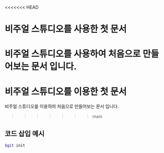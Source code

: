 <<<<<<< HEAD
# 비주얼 스튜디오를 사용한 첫 문서
비주얼 스튜디오를 사용하여 처음으로 만들어보는 문서 입니다.
=======
# 비주얼 스튜디오를 이용한 첫 문서
비주얼 스튜디오를 이용하여 처음으로 만들어보는 문서 입니다.
>>>>>>> main

## 코드 삽입 예시
```sh
$git init
````
